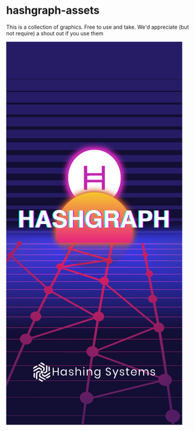 # hashgraph-assets
This is a collection of graphics. Free to use and take. We'd appreciate (but not require) a shout out if you use them

![](https://github.com/hashingsystems/hashgraph-assets/raw/master/hashgraph-vaporwave.png)
